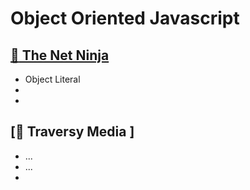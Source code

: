 # Object Oriented Javascript

## [:open_file_folder: The Net Ninja ](https://github.com/khairul-abdi/Object_Oriented_Javascript/blob/master/The%20Net%20Ninja/README.md)
* Object Literal
* 
* 
## [:open_file_folder: Traversy Media ]
* ...
* ...
* 
